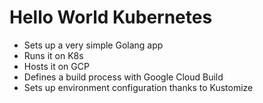 # Hello World Kubernetes

- Sets up a very simple Golang app
- Runs it on K8s
- Hosts it on GCP
- Defines a build process with Google Cloud Build
- Sets up environment configuration thanks to Kustomize
